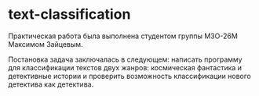 # text-classification
Практическая работа была выполнена студентом группы М3О-26М Максимом Зайцевым. 

Постановка задача заключалась в следующем: написать программу для классификации текстов двух жанров: космическая фантастика и детективные истории и проверить возможность классификации нового детектива как детектива.
